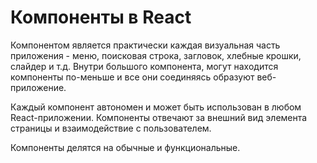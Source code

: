 # Компоненты в React

Компонентом является практически каждая визуальная часть приложения - меню, поисковая строка, загловок, хлебные крошки, слайдер и т.д. Внутри большого компонента, могут находится компоненты по-меньше и все они соединяясь образуют веб-приложение.

Каждый компонент автономен и может быть использован в любом React-приложении. Компоненты отвечают за внешний вид элемента страницы и взаимодействие с пользователем.

Компоненты делятся на обычные и функциональные.
